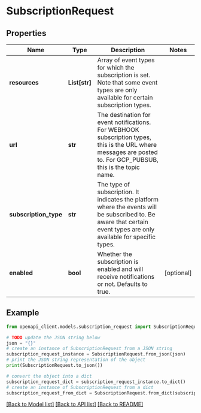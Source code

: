 # SubscriptionRequest


## Properties

Name | Type | Description | Notes
------------ | ------------- | ------------- | -------------
**resources** | **List[str]** | Array of event types for which the subscription is set. Note that some event types are only available for certain subscription types. | 
**url** | **str** | The destination for event notifications. For WEBHOOK subscription types, this is the URL where messages are posted to. For GCP_PUBSUB, this is the topic name. | 
**subscription_type** | **str** | The type of subscription. It indicates the platform where the events will be subscribed to. Be aware that certain event types are only available for specific types. | 
**enabled** | **bool** | Whether the subscription is enabled and will receive notifications or not. Defaults to true. | [optional] 

## Example

```python
from openapi_client.models.subscription_request import SubscriptionRequest

# TODO update the JSON string below
json = "{}"
# create an instance of SubscriptionRequest from a JSON string
subscription_request_instance = SubscriptionRequest.from_json(json)
# print the JSON string representation of the object
print(SubscriptionRequest.to_json())

# convert the object into a dict
subscription_request_dict = subscription_request_instance.to_dict()
# create an instance of SubscriptionRequest from a dict
subscription_request_from_dict = SubscriptionRequest.from_dict(subscription_request_dict)
```
[[Back to Model list]](../README.md#documentation-for-models) [[Back to API list]](../README.md#documentation-for-api-endpoints) [[Back to README]](../README.md)



